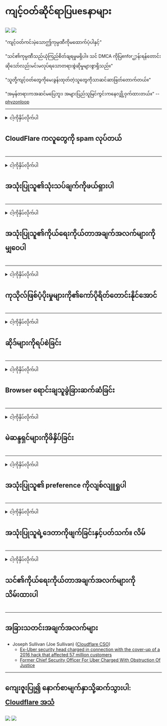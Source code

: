 # ကျင့်ဝတ်ဆိုင်ရာပြuesနာများ

![](https://codeberg.org/crimeflare/cloudflare-tor/media/branch/master/image/itsreallythatbad.jpg)
![](https://codeberg.org/crimeflare/cloudflare-tor/media/branch/master/image/telegram/c81238387627b4bfd3dcd60f56d41626.jpg)

"ကျင့်ဝတ်ကင်းမဲ့သောဤကုမ္ပဏီကိုမထောက်ပံ့ပါနှင့်"

"သင်၏ကုမ္ပဏီသည်ယုံကြည်စိတ်ချရမှုမရှိပါ။ သင် DMCA ကိုပြenfor္ဌာန်းရန်တောင်းဆိုသော်လည်းမင်းမလုပ်ရသောတရားစွဲဆိုမှုများစွာရှိသည်။"

"သူတို့ကျင့်ဝတ်တွေကိုမေးခွန်းထုတ်တဲ့သူတွေကိုသာဆင်ဆာဖြတ်တောက်တယ်။"

"အမှန်တရားကအဆင်မပြေဘူး၊ အများပြည်သူမြင်ကွင်းကနေလျှို့ဝှက်ထားတယ်။"  -- [phyzonloop](https://twitter.com/phyzonloop)


---


<details>
<summary>ငါ့ကိုနှိပ်လိုက်ပါ

## CloudFlare ကလူတွေကို spam လုပ်တယ်
</summary>


Cloudflare သည် Cloudflare မဟုတ်သူများအတွက် spam အီးမေးလ်များကိုပေးပို့နေသည်။

- ရွေးချယ်ထားသူများမှအီးမေးလ်များသာပို့ပါ
- အသုံးပြုသူက“ stop” ဟုပြောသောအခါအီးမေးလ်ပို့ခြင်းကိုရပ်လိုက်ပါ

အဲဒါရိုးရှင်းပါတယ် သို့သော် Cloudflare သည်ဂရုမစိုက်ပါ။
Cloudflare မှပြောကြားရာတွင်သူတို့၏ ၀ န်ဆောင်မှုကိုအသုံးပြုခြင်းသည် spammers များသို့မဟုတ်တိုက်ခိုက်သူများအားရပ်တန့်စေနိုင်သည်ဟုပြောကြားခဲ့သည်။
Cloudflare ကိုမဖွင့်ဘဲ Cloudflare ကိုဘယ်လိုရပ်တန့်နိုင်မလဲ။


| 🖼 | 🖼 |
| --- | --- |
| ![](https://codeberg.org/crimeflare/cloudflare-tor/media/branch/master/image/cfspam01.jpg) | ![](https://codeberg.org/crimeflare/cloudflare-tor/media/branch/master/image/cfspam03.jpg) |
| ![](https://codeberg.org/crimeflare/cloudflare-tor/media/branch/master/image/cfspam02.jpg) | ![](https://codeberg.org/crimeflare/cloudflare-tor/media/branch/master/image/cfspambrittany.jpg)<br>![](https://codeberg.org/crimeflare/cloudflare-tor/media/branch/master/image/cfspamtwtr.jpg) |

</details>

---

<details>
<summary>ငါ့ကိုနှိပ်လိုက်ပါ

## အသုံးပြုသူ၏သုံးသပ်ချက်ကိုဖယ်ရှားပါ
</summary>


Cloudflare အနုတ်လက္ခဏာပြန်လည်သုံးသပ်ခြင်း။
အကယ်၍ သင်သည် Twitter တွင် Cloudflare ကိုဆန့်ကျင်သောစာသားကိုတင်ခဲ့ပါကသင်သည်မရှိပါက Cloudflare ၀ န်ထမ်းမှ“ No, it not” စာပါသတင်းစကားကိုသင်ရရှိရန်အခွင့်အရေးရှိသည်။
အကယ်၍ သင်ပြန်လည်သုံးသပ်သည့်မည်သည့် site တွင်မဆိုမကောင်းသောပြန်လည်သုံးသပ်မှုပြုလုပ်ပါက၎င်းကိုဆင်ဆာလုပ်ရန်ကြိုးစားလိမ့်မည်။


| 🖼 | 🖼 |
| --- | --- |
| ![](https://codeberg.org/crimeflare/cloudflare-tor/media/branch/master/image/cfcenrev_01.jpg)<br>![](https://codeberg.org/crimeflare/cloudflare-tor/media/branch/master/image/cfcenrev_02.jpg) | ![](https://codeberg.org/crimeflare/cloudflare-tor/media/branch/master/image/cfcenrev_03.jpg) |

</details>

---

<details>
<summary>ငါ့ကိုနှိပ်လိုက်ပါ

## အသုံးပြုသူ၏ကိုယ်ရေးကိုယ်တာအချက်အလက်များကိုမျှဝေပါ
</summary>


Cloudflare တွင်ကြီးမားသောနှောက်ယှက်မှုပြproblemနာရှိသည်။
Cloudflare သည်လက်ခံထားသောဆိုဒ်များနှင့် ပတ်သက်၍ တိုင်ကြားသူများ၏ကိုယ်ရေးကိုယ်တာအချက်အလက်များကိုမျှဝေသည်။
တစ်ခါတစ်ရံသူတို့သည်သင်၏စစ်မှန်သော ID ကိုပေးရန်တောင်းခံသည်။
သငျသညျနှောင့်ယှက်ခြင်း, စော်ကားမှု, swatted သို့မဟုတ်အသတ်ခံရချင်ကြဘူးလျှင်, သင်ပိုကောင်းတဲ့ Cloudflared ကွန်ရက်စာမျက်နှာတွေကနေဝေးနေဖို့။


| 🖼 | 🖼 |
| --- | --- |
| ![](https://codeberg.org/crimeflare/cloudflare-tor/media/branch/master/image/cfdox_what.jpg) | ![](https://codeberg.org/crimeflare/cloudflare-tor/media/branch/master/image/cfdox_swat.jpg) |
| ![](https://codeberg.org/crimeflare/cloudflare-tor/media/branch/master/image/cfdox_kill.jpg) | ![](https://codeberg.org/crimeflare/cloudflare-tor/media/branch/master/image/cfdox_threat.jpg) |
| ![](https://codeberg.org/crimeflare/cloudflare-tor/media/branch/master/image/cfdox_dox.jpg) | ![](https://codeberg.org/crimeflare/cloudflare-tor/media/branch/master/image/cfdox_ex1.jpg)<br>![](https://codeberg.org/crimeflare/cloudflare-tor/media/branch/master/image/cfdox_ex2.jpg) |

</details>

---

<details>
<summary>ငါ့ကိုနှိပ်လိုက်ပါ

## ကုသိုလ်ဖြစ်ပံ့ပိုးမှုများကို၏ကော်ပိုရိတ်တောင်းနိုင်အောင်
</summary>


CloudFlare သည်ကုသိုလ်ဖြစ်ပံ့ပိုးမှုများတောင်းခံသည်။
အကြောင်းမှာကောင်းသောအကြောင်းပြချက်ရှိသည့်အကျိုးအမြတ်မယူသောအဖွဲ့အစည်းများနှင့်အတူအမေရိကန်ကော်ပိုရေးရှင်းသည်အလှူအတန်းတောင်းခံခြင်းကိုအလွန်အံ့အားသင့်စရာဖြစ်သည်။
အကယ်၍ သင်သည်လူများအားပိတ်ဆို့ခြင်းသို့မဟုတ်အခြားသူများ၏အချိန်ဖြုန်းခြင်းကိုနှစ်သက်ပါက Cloudflare ၀ န်ထမ်းများအတွက်ပီဇာအချို့ကိုမှာယူနိုင်သည်။


![](https://codeberg.org/crimeflare/cloudflare-tor/media/branch/master/image/cfdonate.jpg)

</details>

---

<details>
<summary>ငါ့ကိုနှိပ်လိုက်ပါ

## ဆိုဒ်များကိုရပ်စဲခြင်း
</summary>


အကယ်၍ သင်၏ site သည်ရုတ်တရက်ကျသွားလျှင်သင်ဘာလုပ်မည်နည်း။
Cloudflare သည်အသုံးပြုသူ၏ဖွဲ့စည်းပုံကိုဖျက်ခြင်းသို့မဟုတ် ၀ န်ဆောင်မှုကိုသတိပေးစရာမလိုဘဲရပ်တန့်နေသည်ဟူသောသတင်းများရှိသည်။
ပိုကောင်းတဲ့ပံ့ပိုးပေးသူကိုရှာပေးပါ့မယ်။

![](https://codeberg.org/crimeflare/cloudflare-tor/media/branch/master/image/cftmnt.jpg)

</details>

---

<details>
<summary>ငါ့ကိုနှိပ်လိုက်ပါ

## Browser ရောင်းချသူခွဲခြားဆက်ဆံခြင်း
</summary>


CloudFlare သည် Tor မှမဟုတ်သော Tor-Browser အသုံးပြုသူများကိုရန်လိုသောဆက်ဆံမှုများပြုလုပ်စဉ် Firefox ကိုအသုံးပြုသူများအားအထူးကုသမှုပေးသည်။
အခမဲ့မဟုတ်သော JavaScript ကိုမှန်ကန်စွာငြင်းဆိုရန် Tor အသုံးပြုသူများသည်ရန်လိုသောကုသမှုကိုခံယူကြသည်။
ဤဝင်ရောက်ခွင့်မညီမျှမှုသည်ကွန်ရက်ကြားနေရေးဝါဒအလွဲသုံးစားမှုနှင့်အာဏာအလွဲသုံးစားမှုဖြစ်သည်။

![](https://codeberg.org/crimeflare/cloudflare-tor/media/branch/master/image/browdifftbcx.gif)

- ဘယ်ဘက် - Tor Browser၊ ညာ - ခရုမ်း။ တူညီသော IP လိပ်စာ။

![](https://codeberg.org/crimeflare/cloudflare-tor/media/branch/master/image/browserdiff.jpg)

- ဘယ်ဘက် - Tor Browser Javascript ကိုပိတ်ထား၊ Cookie Enabled
- ညာ - Chrome Javascript ကိုဖွင့်ပြီး Cookie Disabled

![](https://codeberg.org/crimeflare/cloudflare-tor/media/branch/master/image/cfsiryoublocked.jpg)

- Tor မပါဘဲ QuteBrowser (အသေးစား browser) (Clearnet IP)

![](https://codeberg.org/crimeflare/cloudflare-tor/media/branch/master/image/lynx_cloudflare.gif)

- Lynx


| ***Browser*** | ***ကုသမှုကိုရယူပါ*** |
| --- | --- |
| Tor Browser (Javascript ကိုဖွင့်ထားတယ်) | အသုံးပြုခွင့်ခွင့်ပြု |
| Firefox (Javascript ကိုဖွင့်ထားတယ်) | အသုံးပြုမှုယိုယွင်းပျက်စီးသွားသည် |
| Chromium (Javascript ကိုဖွင့်ထားတယ်) | အသုံးပြုမှုယိုယွင်းပျက်စီးသွားသည် |
| Chromium or Firefox (Javascript ကိုပိတ်ထားသည်) | ဝင်ရောက်ချိတ်ဆက်ရန်ငြင်းဆိုခြင်း |
| Chromium or Firefox (ကွတ်ကီးပိတ်ထားသည်) | ဝင်ရောက်ချိတ်ဆက်ရန်ငြင်းဆိုခြင်း |
| QuteBrowser | ဝင်ရောက်ချိတ်ဆက်ရန်ငြင်းဆိုခြင်း |
| lynx | ဝင်ရောက်ချိတ်ဆက်ရန်ငြင်းဆိုခြင်း |
| w3m | ဝင်ရောက်ချိတ်ဆက်ရန်ငြင်းဆိုခြင်း |
| wget | ဝင်ရောက်ချိတ်ဆက်ရန်ငြင်းဆိုခြင်း |


လွယ်ကူသောစိန်ခေါ်မှုကိုဖြေရှင်းရန်အသံခလုတ်ကိုအသုံးပြုပါ။

ဟုတ်တယ်၊ audio ခလုတ်ရှိတယ်၊ ဒါပေမယ့် Tor ကအမြဲတမ်းအလုပ်မလုပ်ဘူး။
သင်ကလစ်နှိပ်သောအခါသင်ဤမက်ဆေ့ခ်ျကိုရရှိပါလိမ့်မယ်:

```
နောက်မှထပ်ကြိုးစားပါ
သင်၏ကွန်ပျူတာ (သို့) ကွန်ယက်သည်အလိုအလျောက်မေးမြန်းချက်များပေးပို့နိုင်သည်။
ကျွန်ုပ်တို့၏အသုံးပြုသူများကိုကာကွယ်ရန်၊ သင်၏တောင်းဆိုမှုကိုယခုကျွန်ုပ်တို့မလုပ်ဆောင်နိုင်ပါ။
ပိုမိုသိရှိလိုပါကကျွန်ုပ်တို့၏အကူအညီစာမျက်နှာကိုကြည့်ပါ
```

</details>

---

<details>
<summary>ငါ့ကိုနှိပ်လိုက်ပါ

## မဲဆန္ဒရှင်များကိုဖိနှိပ်ခြင်း
</summary>


အမေရိကန်ပြည်ထောင်စုရှိမဲဆန္ဒရှင်များသည်နောက်ဆုံးတွင်ပြည်နယ်အတွင်းရေးမှူး၏ ၀ က်ဘ်ဆိုက်မှတဆင့်သူတို့နေထိုင်ရာပြည်နယ်ရှိမဲပေးရန်မှတ်ပုံတင်ကြသည်။
ရီပတ်ဘလီကန်ထိန်းချုပ်ထားသောပြည်နယ်အတွင်းရေးမှူးရုံးများသည် ၀ န်ကြီးဌာန ၀ က်ဘ်ဆိုက်ကို Cloudflare မှတစ်ဆင့် proxying ဖြင့်မဲဆန္ဒရှင်များကိုဖိနှိပ်သည်။
Cloudflare ၏ Tor အသုံးပြုသူများကိုရန်လိုမုန်းတီးမှုပြုခြင်း၊ MITM ၏ဗဟိုထိန်းချုပ်မှုရှိသောကမ္ဘာလုံးဆိုင်ရာစောင့်ကြည့်လေ့လာမှုအနေအထားနှင့်ယေဘုယျအားဖြင့်၎င်း၏ကြီးမားသောအခန်းကဏ္ role သည်မဲဆန္ဒရှင်များကိုမှတ်ပုံတင်ရန်တွန့်ဆုတ်စေသည်။
အထူးသဖြင့်လစ်ဘရယ်များသည် privacy ကိုလက်ခံကြသည်။
မဲဆန္ဒရှင်မှတ်ပုံတင်ပုံစံများသည်မဲဆန္ဒရှင်များ၏နိုင်ငံရေးအမှီသဟဲ၊ ကိုယ်ရေးကိုယ်တာလိပ်စာ၊ လူမှုဖူလုံရေးနံပါတ်နှင့်မွေးသက္ကရာဇ်တို့၏အထိခိုက်မခံသောသတင်းအချက်အလက်များကိုစုဆောင်းသည်။
ပြည်နယ်အများစုသည်ထိုအချက်အလက်များ၏အစိတ်အပိုင်းတစ်ခုကိုလူသိရှင်ကြားသာပြုလုပ်နိုင်သည်၊ သို့သော်မဲပေးရန်မှတ်ပုံတင်သည့်အခါ Cloudflare သည်ထိုအချက်အလက်အားလုံးကိုမြင်သည်။

မှတ်ပုံတင်ရန်သတိပြုပါမှာစက္ကူမှတ်ပုံတင်ခြင်းသည် Cloudflare ကိုကျော်လွှားခြင်းမဟုတ်ပါ၊ အကြောင်းမှာပြည်နယ်အချက်အလက်အချက်အလက် ၀ န်ထမ်း ၀ န်ထမ်းများ၏အတွင်းရေးမှူးကအချက်အလက်များကိုထည့်သွင်းရန် Cloudflare ဝက်ဘ်ဆိုက်ကိုအသုံးပြုလိမ့်မည်။

| 🖼 | 🖼 |
| --- | --- |
| ![](https://codeberg.org/crimeflare/cloudflare-tor/media/branch/master/image/cfvotm_01.jpg) | ![](https://codeberg.org/crimeflare/cloudflare-tor/media/branch/master/image/cfvotm_02.jpg) |

- Change.org သည်မဲစုဆောင်းခြင်းနှင့်အရေးယူခြင်းများအတွက်ကျော်ကြားသောဝက်ဘ်ဆိုက်ဖြစ်သည်။
“နေရာတိုင်းရှိလူများသည်စည်းရုံးလှုံ့ဆော်မှုများစတင်ခြင်း၊ ထောက်ခံသူများကိုစည်းရုံးခြင်းနှင့်ဖြေရှင်းချက်များကိုမောင်းနှင်ရန်ဆုံးဖြတ်ချက်ချသူများနှင့်အတူလုပ်ဆောင်ခြင်းများပြုလုပ်သည်။”
ကံမကောင်းစွာဖြင့် Cloudflare ၏ရန်လိုသောစစ်ထုတ်မှုကြောင့်လူများစွာသည် change.org ကိုလုံးဝမကြည့်ရှုနိုင်ပါ။
၎င်းတို့သည်အသနားခံစာလက်မှတ်ထိုးခြင်းမှတားဆီးခံလိုက်ရခြင်းကြောင့်သူတို့ကိုဒီမိုကရေစီဖြစ်စဉ်မှဖယ်ထုတ်လိုက်သည်။
OpenPetition ကဲ့သို့သော cloudflared မဟုတ်သောအခြား platform တစ်ခုကိုအသုံးပြုခြင်းဖြင့်ပြtheနာကိုဖြေရှင်းနိုင်သည်။

| 🖼 | 🖼 |
| --- | --- |
| ![](https://codeberg.org/crimeflare/cloudflare-tor/media/branch/master/image/changeorgasn.jpg) | ![](https://codeberg.org/crimeflare/cloudflare-tor/media/branch/master/image/changeorgtor.jpg) |

- Cloudflare ၏ "Athenian Project" သည်ပြည်နယ်နှင့်ဒေသဆိုင်ရာရွေးကောက်ပွဲ ၀ ဘ်ဆိုဒ်များအတွက်စီးပွားရေးလုပ်ငန်းများကိုအခမဲ့အကာအကွယ်ပေးသည်။
မဲဆန္ဒရှင်များအနေဖြင့်မဲဆန္ဒရှင်များအနေဖြင့်ရွေးကောက်ပွဲဆိုင်ရာသတင်းအချက်အလက်နှင့်မဲဆန္ဒရှင်များကိုမှတ်ပုံတင်ခွင့်ရရှိနိုင်ကြောင်းပြောကြားခဲ့သည်။

</details>

---

<details>
<summary>ငါ့ကိုနှိပ်လိုက်ပါ

## အသုံးပြုသူ၏ preference ကိုလျစ်လျူရှုပါ
</summary>


အကယ်၍ သင်သည်တစ်ခုခုကိုဖယ်ထုတ်လျှင်၊ ၎င်းနှင့် ပတ်သက်၍ အီးမေးမရှိပါ။
Cloudflare သည်အသုံးပြုသူ၏အကြိုက်ကိုလျစ်လျူရှုပြီးဖောက်သည်၏ခွင့်ပြုချက်မရဘဲတတိယပါတီကော်ပိုရေးရှင်းများနှင့်အချက်အလက်များကိုမျှဝေသည်။
သင်သည်သူတို့၏အခမဲ့အစီအစဉ်ကိုအသုံးပြုနေပါကသူတို့သည်တစ်ခါတစ်ရံလစဉ်ကြေးပေးသွင်းရန် ၀ ယ်ရန်တောင်းဆိုသည့်အီးမေးလ်များကိုတစ်ခါတစ်ရံသင့်ထံပို့ပေးသည်

![](https://codeberg.org/crimeflare/cloudflare-tor/media/branch/master/image/cfviopl_tp.jpg)

</details>

---

<details>
<summary>ငါ့ကိုနှိပ်လိုက်ပါ

## အသုံးပြုသူရဲ့ဒေတာကိုဖျက်ခြင်းနှင့်ပတ်သက်။ လိမ်
</summary>


Cloudflare ၀ ယ်ယူသူများ၏ဘလော့ဂ်အရ Cloudflare သည်အကောင့်များကိုဖျက်ပစ်ရန်လိမ်နေသည်။
ယနေ့ခေတ်တွင်ကုမ္ပဏီများစွာသည်သင်၏အကောင့်ကိုသင်ပိတ်သိမ်းပြီးနောက်သို့မဟုတ်ဖယ်ရှားပြီးနောက်သင်၏အချက်အလက်များကိုသိမ်းဆည်းထားသည်။
ကောင်းမွန်သောကုမ္ပဏီအများစုသည် ၄ ​​င်းတို့၏ကိုယ်ရေးကိုယ်တာပေါ်လစီတွင်ဖော်ပြထားသည်။
Cloudflare? နံပါတ်

```
2019-08-05 CloudFlare ကကျွန်တော့်ကိုသူတို့အကောင့်ကိုဖယ်ရှားလိုက်ပြီဆိုတာအတည်ပြုပါတယ်။
2019-10-02 CloudFlare မှအီးမေးလ်တစောင်ကျွန်ုပ်ရရှိခဲ့သည်။
```

Cloudflare သည် "ဖယ်ရှားခြင်း" ဟူသောစကားလုံးနှင့် ပတ်သက်၍ မသိခဲ့ပါ။
အကယ်၍ ၎င်းကိုအမှန်တကယ်ဖယ်ရှားလိုက်လျှင်ဖောက်သည်ဟောင်းအဘယ်ကြောင့်အီးမေးလ်တစ်စောင်ရရှိခဲ့သနည်း။
သူသည် Cloudflare ၏သီးသန့်တည်ရှိမှုမူဝါဒနှင့် ပတ်သက်၍ မဖော်ပြကြောင်းလည်းသူကပြောကြားခဲ့သည်။

```
သူတို့၏သီးသန့်တည်ရှိမှုမူဝါဒအသစ်သည်အချက်အလက်များကိုတစ်နှစ်ထားရှိမည်ဟုမဖော်ပြထားပါ။
```

![](https://codeberg.org/crimeflare/cloudflare-tor/media/branch/master/image/cfviopl_notdel.jpg)

Cloudflare ကိုသူတို့ privacy policy သည် LIE ဆိုပါကမည်သို့ယုံကြည်မည်နည်း။

- [ငါသည်ငါ့ Cloudflare အကောင့်ကိုဖျက်သိမ်းကတည်းကတစ်နှစ်ကျော်](https://shkspr.mobi/blog/2020/09/dont-trust-cloudflare-with-your-personal-data/)

</details>

---

<details>
<summary>ငါ့ကိုနှိပ်လိုက်ပါ

## သင်၏ကိုယ်ရေးကိုယ်တာအချက်အလက်များကိုသိမ်းထားပါ
</summary>


Cloudflare အကောင့်ကိုဖျက်ပစ်ခြင်းသည်အလွန်ခက်ခဲသည်။

```
"အကောင့်" အမျိုးအစားကိုအသုံးပြု။ အထောက်အပံ့လက်မှတ်ကိုတင်ပါ,
နှင့်မက်ဆေ့ခ်ျကိုခန္ဓာကိုယ်ထဲမှာအကောင့်ဖျက်မှုတောင်းဆိုရန်။
ဖျက်သိမ်းခြင်းမတောင်းမှီသင့်အကောင့်နှင့်သက်ဆိုင်သောဒိုမိန်းများသို့မဟုတ်ခရက်ဒစ်ကဒ်များမပါရှိရပါ။
```

သင်ဤအတည်ပြုအီးမေးလ်ကိုလက်ခံရရှိလိမ့်မည်။

![](https://codeberg.org/crimeflare/cloudflare-tor/media/branch/master/image/cf_deleteandkeep.jpg)

"သင်၏ဖျက်မှုကိုကျွန်ုပ်တို့စတင်တောင်းခံခဲ့သည်။ သို့သော်သင်၏ကိုယ်ရေးကိုယ်တာအချက်အလက်များကိုကျွန်ုပ်တို့ဆက်လက်သိမ်းဆည်းထားမည်"

ဒီဟာကိုသင် "ယုံကြည်စိတ်ချ" နိုင်ပါသလား။


- သင်၏ Cloudflare အကောင့်ကိုဘယ်လိုဖျက်သိမ်းမလဲ

1. သင်၏ Cloudflare dashboard သို့ဝင်ပါ။
2. သင်၏ဒိုင်ခွက်မှဇုန်များအားလုံးကိုဖျက်ပါ။
3. support link ကိုနှိပ်ပါ။
4. လက်မှတ်အသစ်တစ်ခုပို့ပါ သင်၏အကောင့်ကိုပိတ်လိုကြောင်းသူတို့ကိုပြောပါ
5. ရက်ပေါင်းများစွာစောင့်ပါ
6. Cloudflare ၀ န်ထမ်းများကသင်၏အတည်ပြုချက်ကိုတောင်းယူပြီးသင်ဘာကြောင့် Cloudflare မှထွက်ခွာရန်ဆုံးဖြတ်ခဲ့သလဲ။
7. ပြန်လည်စာပြန်ပို့ပါ
8. ရက်ပေါင်းများစွာစောင့်ပါ
9. သင့်စာကိုသင်အောင်မြင်စွာဖျက်လိုက်ပါပြီ


</details>

---

## အခြားသတင်းအချက်အလက်များ

- Joseph Sullivan (Joe Sullivan) ([Cloudflare CSO](https://twitter.com/eastdakota/status/1296522269313785862))
  - [Ex-Uber security head charged in connection with the cover-up of a 2016 hack that affected 57 million customers](https://www.businessinsider.com/uber-data-hack-security-head-joe-sullivan-charged-cover-up-2020-8)
  - [Former Chief Security Officer For Uber Charged With Obstruction Of Justice](https://www.justice.gov/usao-ndca/pr/former-chief-security-officer-uber-charged-obstruction-justice)


---


## ကျေးဇူးပြု၍ နောက်စာမျက်နှာသို့ဆက်သွားပါ:   [Cloudflare အသံ](../PEOPLE.md)

![](https://codeberg.org/crimeflare/cloudflare-tor/media/branch/master/image/freemoldybread.jpg)
![](https://codeberg.org/crimeflare/cloudflare-tor/media/branch/master/image/cfisnotanoption.jpg)
